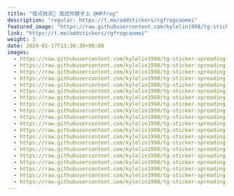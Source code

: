 ```yaml
---
title: "借点钱买🍓 我还你脖子上 @HRfrog"
description: "regular: https://t.me/addstickers/rgfrogcaomei"
featured_image: "https://raw.githubusercontent.com/kylelin1998/tg-sticker-spreading-worldwide-images/main/img/fb906619-411c-4fe2-ad3e-0bab5768f46f.jpg"
link: "https://t.me/addstickers/rgfrogcaomei"
weight: 3
date: 2024-01-17T13:30:30+08:00
images:
  - https://raw.githubusercontent.com/kylelin1998/tg-sticker-spreading-worldwide-images/main/img/fb906619-411c-4fe2-ad3e-0bab5768f46f.jpg
  - https://raw.githubusercontent.com/kylelin1998/tg-sticker-spreading-worldwide-images/main/img/9d95a293-6d31-402d-8e35-26754b37e11a.jpg
  - https://raw.githubusercontent.com/kylelin1998/tg-sticker-spreading-worldwide-images/main/img/12198e90-8d0e-4762-8eed-ee998d74a1d9.jpg
  - https://raw.githubusercontent.com/kylelin1998/tg-sticker-spreading-worldwide-images/main/img/232a3a40-ef64-40cc-8ede-3a5bf2f0ce0a.jpg
  - https://raw.githubusercontent.com/kylelin1998/tg-sticker-spreading-worldwide-images/main/img/a45e8519-9bbb-4925-b240-5fbf207245ed.jpg
  - https://raw.githubusercontent.com/kylelin1998/tg-sticker-spreading-worldwide-images/main/img/b4bee864-94b2-448d-b302-811f6f035cc3.jpg
  - https://raw.githubusercontent.com/kylelin1998/tg-sticker-spreading-worldwide-images/main/img/9b7340fe-a693-4690-ae2e-f5c7ed8d9d3c.jpg
  - https://raw.githubusercontent.com/kylelin1998/tg-sticker-spreading-worldwide-images/main/img/01e1296a-146a-48ab-961e-a140946f3bbe.jpg
  - https://raw.githubusercontent.com/kylelin1998/tg-sticker-spreading-worldwide-images/main/img/c1e6a793-3ea0-4f02-b995-6681566c4c76.jpg
  - https://raw.githubusercontent.com/kylelin1998/tg-sticker-spreading-worldwide-images/main/img/28f220f7-1e2c-44d9-959b-7ab30b1689ec.jpg
  - https://raw.githubusercontent.com/kylelin1998/tg-sticker-spreading-worldwide-images/main/img/e29df179-a75c-4eb4-9d81-550e4e928c3d.jpg
  - https://raw.githubusercontent.com/kylelin1998/tg-sticker-spreading-worldwide-images/main/img/08478bf3-57b6-4a7f-be8a-4bc1f17c79db.jpg
  - https://raw.githubusercontent.com/kylelin1998/tg-sticker-spreading-worldwide-images/main/img/970d9e1b-1e70-49a6-9ba3-63e83411468d.jpg
  - https://raw.githubusercontent.com/kylelin1998/tg-sticker-spreading-worldwide-images/main/img/4cdafc83-f3d1-439e-a20d-0b7f710a126e.jpg
  - https://raw.githubusercontent.com/kylelin1998/tg-sticker-spreading-worldwide-images/main/img/e8899cad-38ee-4812-973c-9d4d715dea44.jpg
  - https://raw.githubusercontent.com/kylelin1998/tg-sticker-spreading-worldwide-images/main/img/485ec2d5-eeba-440c-851b-c5e6414c16be.jpg
  - https://raw.githubusercontent.com/kylelin1998/tg-sticker-spreading-worldwide-images/main/img/d27ee47a-2b82-4fae-8c9d-74dab98df0d2.jpg
  - https://raw.githubusercontent.com/kylelin1998/tg-sticker-spreading-worldwide-images/main/img/c2c6220f-66a4-47fe-9582-4af9e5d715a0.jpg
  - https://raw.githubusercontent.com/kylelin1998/tg-sticker-spreading-worldwide-images/main/img/bbd4ffb9-b40e-4cd0-8f6f-104676bef517.jpg
  - https://raw.githubusercontent.com/kylelin1998/tg-sticker-spreading-worldwide-images/main/img/7e16c7b9-cdeb-4573-a218-c4585cca4f09.jpg
---
```

